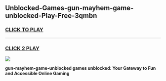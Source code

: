 
## Unblocked-Games-gun-mayhem-game-unblocked-Play-Free-3qmbn
<h3>
<a href="https://premium76.site?title=gun-mayhem-game-unblocked&ref=15A">CLICK TO PLAY</a></h3>
<hr>

<h3>
<a href="https://premium76.site?title=gun-mayhem-game-unblocked&ref=15A">CLICK 2 PLAY</a>
  
</h3>

<a href="https://premium76.site?title=gun-mayhem-game-unblocked&ref=15A"><img src="https://clearcache.store/games.png"></a>


**gun-mayhem-game-unblocked games unblocked: Your Gateway to Fun and Accessible Online Gaming**
